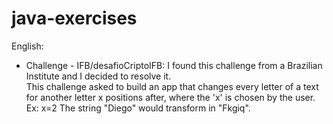 # java-exercises

English:
 - Challenge - IFB/desafioCriptoIFB:
   I found this challenge from a Brazilian Institute and I decided to resolve it.   
   This challenge asked to build an app that changes every letter of a text for another letter x positions after, where the 'x' is chosen by the user.
   Ex:   x=2
   The string "Diego" would transform in "Fkgiq".
